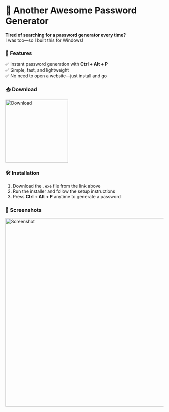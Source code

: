 # 🔐 Another Awesome Password Generator

**Tired of searching for a password generator every time?**  
I was too—so I built this for Windows!  

### 🚀 Features  
✅ Instant password generation with **Ctrl + Alt + P**  
✅ Simple, fast, and lightweight  
✅ No need to open a website—just install and go  

### 📥 Download  
<a href="https://github.com/avinaxhroy/Another-Awesome-Password-Generator/releases/latest">
    <img src="http://avinas.me/wp-content/uploads/2025/03/down-button42.png" alt="Download" width="200">
</a>

### 🛠️ Installation  
1. Download the `.exe` file from the link above  
2. Run the installer and follow the setup instructions  
3. Press **Ctrl + Alt + P** anytime to generate a password  

### 📸 Screenshots  
<img src="http://avinas.me/wp-content/uploads/2025/03/Screenshot-2025-03-01-112000.png" alt="Screenshot" width="600">
